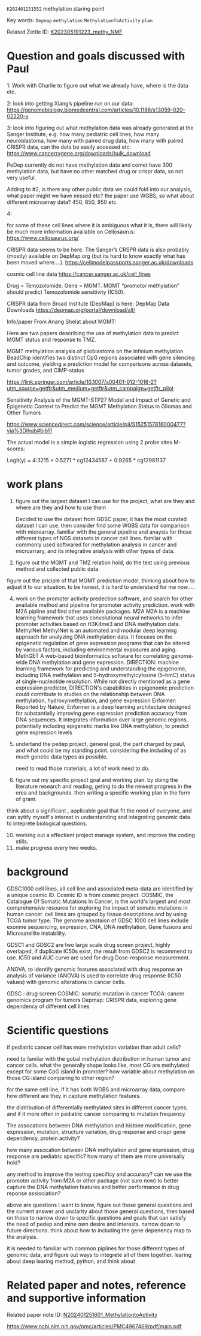  `K202401251552` methylation staring point
 
 Key words: `Depmap` `methylation`  `MethylationToActivity` `plan`
 
 Related Zettle ID: [K202305191223_methy_NMF](https://github.com/yz46606/zettle_yz/blob/main/K202305191223_methy_NMF.md) 
 
# Question and goals discussed with Paul

1: Work with Charlie to figure out what we already have, where is the data etc.

 

2: look into getting Xiang’s pipeline run on our data: https://genomebiology.biomedcentral.com/articles/10.1186/s13059-020-02220-y

 

3: look into figuring out what methylation data was already generated at the Sanger Institute, e.g. how many pediatric cell lines, how many neuroblastoma, how many with paired drug data, how many with paired CRISPR data, can the data be easily accessed etc: https://www.cancerrxgene.org/downloads/bulk_download

PeDep currently do not have methylation data and comet have 300 methylation data, but have no other matched drug or crispr data, so not very useful.  
 

Adding to #2, is there any other public data we could fold into our analysis, what paper might we have missed etc? the paper use WGBS, so what about different microarray data? 450, 850, 950 etc.


4: 

 for some of these cell lines where it is ambiguous what it is, there will likely be much more information available on Cellosaurus: 
https://www.cellosaurus.org/

CRISPR data seems to be here. The Sanger’s CRSPR data is also probably (mostly) available on DepMap.org (but its hard to know exactly what has been moved where….).
https://cellmodelpassports.sanger.ac.uk/downloads

 cosmic cell line data
 https://cancer.sanger.ac.uk/cell_lines

Drug = Temozolomide. Gene = MGMT. MGMT “promotor methylation” should predict Temozolomide sensitivity (IC50).

 

CRISPR data from Broad Institute (DepMap) is here: DepMap Data Downloads
https://depmap.org/portal/download/all/


Info/paper From Anang Shelat about MGMT:

 

Here are two papers describing the use of methylation data to predict MGMT status and response to TMZ.

 

MGMT methylation analysis of glioblastoma on the Infinium methylation BeadChip identifies two distinct CpG regions associated with gene silencing and outcome, yielding a prediction model for comparisons across datasets, tumor grades, and CIMP-status

https://link.springer.com/article/10.1007/s00401-012-1016-2?utm_source=getftr&utm_medium=getftr&utm_campaign=getftr_pilot

 

Sensitivity Analysis of the MGMT-STP27 Model and Impact of Genetic and Epigenetic Context to Predict the MGMT Methylation Status in Gliomas and Other Tumors

https://www.sciencedirect.com/science/article/pii/S1525157816000477?via%3Dihub#bib11

 

The actual model is a simple logistic regression using 2 probe sites M-scores:

Logit(y) = 4:3215 + 0.5271 * cg12434587 + 0:9265 * cg12981137


# work plans

1. figure out the largest dataset I can use for the project, what are they and where are they and how to use them 

   Decided to use the dataset from GDSC paper, it has the most curated dataset I can use. then consider find some WGBS data for comparison with microarray. familiar with the general pipeline and anaysis for those different types of NGS datasets in cancer cell lines. familar with commonly used softwared for methylation analysis in cancer and microarrary, and its integrative analysis with other types of data.

2. figure out the MGMT and TMZ relation hold, do the test using previous method and collected public data.
   
figure out the priciple of that MGMT prediction model, thinking about how to adjust it to our situation. to be honest, it is hard to understand for me now.....
   
4. work on the promoter activity predection software, and search for other available method and pipeline for promoter activity prediction.
   work with M2A pipline and find other available packages.
M2A   M2A is a machine learning framework that uses convolutional neural networks to infer promoter activities based on H3K4me3 and DNA methylation data. 
MethylNet MethylNet is an automated and modular deep learning approach for analyzing DNA methylation data. It focuses on the epigenetic regulation of gene expression programs that can be altered by various factors, including environmental exposures and aging. 
MethGET A web-based bioinformatics software for correlating genome-wide DNA methylation and gene expression. 
DIRECTION:  machine learning framework for predicting and understanding the epigenome, including DNA methylation and 5-hydroxymethylcytosine (5-hmC) status at single-nucleotide resolution. While not directly mentioned as a gene expression predictor, DIRECTION's capabilities in epigenomic prediction could contribute to studies on the relationship between DNA methylation, hydroxymethylation, and gene expression​
Enformer:  Reported by Nature, Enformer is a deep learning architecture designed for substantially improving gene expression prediction accuracy from DNA sequences. It integrates information over large genomic regions, potentially including epigenetic marks like DNA methylation, to predict gene expression levels​
   
6. undertand the pedep project, general goal, the part charged by paul, and what could be my standing point. considering the including of as much genetic data types as possible.

   need to read those materials, a lot of work need to do.
   
8. figure out my specific project goal and working plan. by doing the literature research and reading, geting to do the newest progress in the erea and backgrounds. then writing a specific working plan in the form of grant.
   
think about a significant , applicable goal that fit the need of everyone, and can sytify myself's interest in understanding and integrating genomic data to inteprete biological questions.
   
10. working out a effectient project manage system, and improve the coding stills.
11. make progress every two weeks.

# background

GDSC1000 cell lines, all cell line and associated meta-data are identified by a unique cosmic ID. Cosmic ID is from cosmic project. COSMIC, the Catalogue Of Somatic Mutations In Cancer, is the world's largest and most comprehensive resource for exploring the impact of somatic mutations in human cancer. cell lines are grouped by tissue descriptions and by using TCGA tumor type. The genome annotaion of GDSC 1000 cell lines include exonme sequencing, expression, CNA, DNA methylation, Gene fusions and Microsatellite instability.

GDSC1 and GDSC2 are two large scale drug screen project, highly overlaped, if duplicate IC50s exist, the result from GDSC2 is recommend to use. IC50 and AUC curve are used for drug Dose-response measurement. 

ANOVA, to identify genomic features associated with drug response an analysis of variance (ANOVA) is used to correlate drug response (IC50 values) with genomic alterations in cancer cells.


GDSC : drug screen
COSMIC: somatic mutation in cancer
TCGA: cancer genomics program for tumors
Depmap: CRISPR data, exploring gene dependency of different cell lines

# Scientific questions



if pediatric cancer cell has more methylation variation than adult cells?

need to familar with the gobal methylation distribution in human tumor and cancer cells. what the generally shape looks like, most CG are methylated except for some CpG island in promoter? how variable about methylation on those CG island comparing to other region? 

for the same cell line, if it has both WGBS and microarray data, compare how different are they in capture methylation features.

the distribution of differentially methylated sites in different cancer types, and if it more often in pediatric cancer comparing to mutation frequency.

The assocations between DNA methylation and histone modification, gene expression, mutation, structure variation, drug response and crispr gene dependency, protein activity?


how many assocation between DNA methylation and gene expression, drug response are pediatric specific? how many of them are more universally hold? 

any method to improve the testing specificy and accuracy? can we use the promoter activity from M2A or other package (not sure now) to better capture the DNA methylation features and better performance in drug reponse assiociation?


above are questions I want to know, figure out those general questions and the current answer and unclarity about those general questions, then based on those to narrow down to specific questions and goals that can satisfy the need of pedep and mine own desire and interests. narrow down to future directions. think about how to including the gene depenency map to the analysis.

it is needed to familiar with common piplines for those different types of genomic data, and figure out ways to integrete all of them together. learing about deep learing method, python, and think about 

# Related paper and notes, reference and supportive information

Related paper note ID: [N202401251601_MethylationtoActivity](https://github.com/yz46606/paper_note/blob/main/N202401251601_MethylationtoActivity.md)

https://www.ncbi.nlm.nih.gov/pmc/articles/PMC4967469/pdf/main.pdf  




